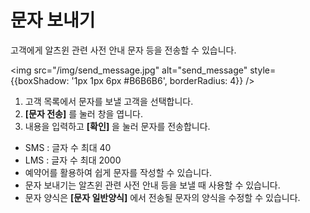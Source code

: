 # 문자 보내기

고객에게 알츠윈 관련 사전 안내 문자 등을 전송할 수 있습니다.

<img
src="/img/send_message.jpg"
alt="send_message"
style={{boxShadow: '1px 1px 6px #B6B6B6', borderRadius: 4}}
/>

1. 고객 목록에서 문자를 보낼 고객을 선택합니다.
2. **[문자 전송]** 를 눌러 창을 엽니다.
3. 내용을 입력하고 **[확인]** 을 눌러 문자를 전송합니다.

- SMS : 글자 수 최대 40
- LMS : 글자 수 최대 2000
- 예약어를 활용하여 쉽게 문자를 작성할 수 있습니다.
- 문자 보내기는 알츠윈 관련 사전 안내 등을 보낼 때 사용할 수 있습니다.
- 문자 양식은 **[문자 일반양식]** 에서 전송될 문자의 양식을 수정할 수 있습니다.
